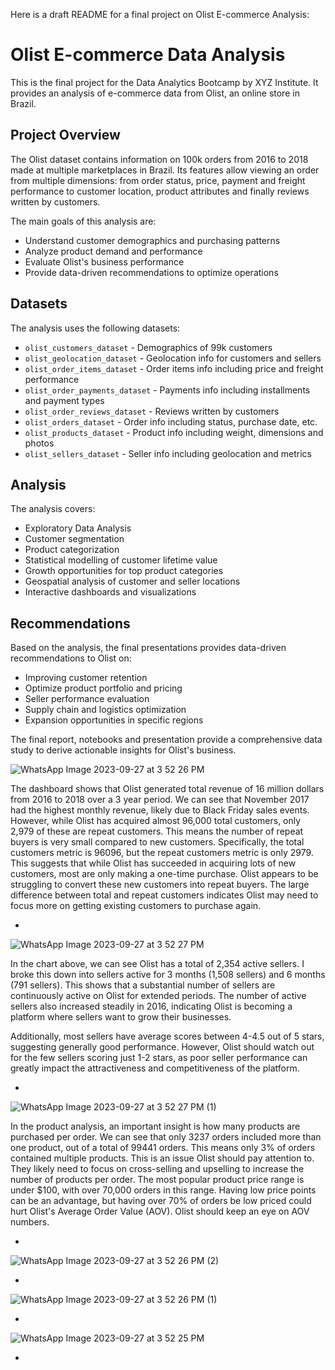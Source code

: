 Here is a draft README for a final project on Olist E-commerce Analysis:

# Olist E-commerce Data Analysis

This is the final project for the Data Analytics Bootcamp by XYZ Institute. It provides an analysis of e-commerce data from Olist, an online store in Brazil.

## Project Overview

The Olist dataset contains information on 100k orders from 2016 to 2018 made at multiple marketplaces in Brazil. Its features allow viewing an order from multiple dimensions: from order status, price, payment and freight performance to customer location, product attributes and finally reviews written by customers. 

The main goals of this analysis are:

- Understand customer demographics and purchasing patterns
- Analyze product demand and performance 
- Evaluate Olist's business performance
- Provide data-driven recommendations to optimize operations

## Datasets

The analysis uses the following datasets:

- `olist_customers_dataset` - Demographics of 99k customers 
- `olist_geolocation_dataset` - Geolocation info for customers and sellers
- `olist_order_items_dataset` - Order items info including price and freight performance
- `olist_order_payments_dataset` - Payments info including installments and payment types
- `olist_order_reviews_dataset` - Reviews written by customers 
- `olist_orders_dataset` - Order info including status, purchase date, etc.
- `olist_products_dataset` - Product info including weight, dimensions and photos
- `olist_sellers_dataset` - Seller info including geolocation and metrics

## Analysis

The analysis covers:

- Exploratory Data Analysis
- Customer segmentation
- Product categorization 
- Statistical modelling of customer lifetime value
- Growth opportunities for top product categories
- Geospatial analysis of customer and seller locations
- Interactive dashboards and visualizations

## Recommendations

Based on the analysis, the final presentations provides data-driven recommendations to Olist on:

- Improving customer retention
- Optimize product portfolio and pricing
- Seller performance evaluation
- Supply chain and logistics optimization
- Expansion opportunities in specific regions

The final report, notebooks and presentation provide a comprehensive data study to derive actionable insights for Olist's business.


![WhatsApp Image 2023-09-27 at 3 52 26 PM](https://github.com/DerrickLAM94/Olist-analysis/assets/140989898/caf00f0c-5eea-414a-bfdf-ff2ea0f53e3d)

The dashboard shows that Olist generated total revenue of 16 million dollars from 2016 to 2018 over a 3 year period. We can see that November 2017 had the highest monthly revenue, likely due to Black Friday sales events. However, while Olist has acquired almost 96,000 total customers, only 2,979 of these are repeat customers. This means the number of repeat buyers is very small compared to new customers. Specifically, the total customers metric is 96096, but the repeat customers metric is only 2979. This suggests that while Olist has succeeded in acquiring lots of new customers, most are only making a one-time purchase. Olist appears to be struggling to convert these new customers into repeat buyers. The large difference between total and repeat customers indicates Olist may need to focus more on getting existing customers to purchase again.

-

![WhatsApp Image 2023-09-27 at 3 52 27 PM](https://github.com/DerrickLAM94/Olist-analysis/assets/140989898/c201647b-0f79-489e-95f7-be15d3720453)

In the chart above, we can see Olist has a total of 2,354 active sellers. I broke this down into sellers active for 3 months (1,508 sellers) and 6 months (791 sellers). This shows that a substantial number of sellers are continuously active on Olist for extended periods. The number of active sellers also increased steadily in 2016, indicating Olist is becoming a platform where sellers want to grow their businesses.

Additionally, most sellers have average scores between 4-4.5 out of 5 stars, suggesting generally good performance. However, Olist should watch out for the few sellers scoring just 1-2 stars, as poor seller performance can greatly impact the attractiveness and competitiveness of the platform.

-

![WhatsApp Image 2023-09-27 at 3 52 27 PM (1)](https://github.com/DerrickLAM94/Olist-analysis/assets/140989898/becb36f6-3c11-4e25-af33-62c9fe55cc0d)

In the product analysis, an important insight is how many products are purchased per order. We can see that only 3237 orders included more than one product, out of a total of 99441 orders. This means only 3% of orders contained multiple products.
This is an issue Olist should pay attention to. They likely need to focus on cross-selling and upselling to increase the number of products per order.
The most popular product price range is under $100, with over 70,000 orders in this range. Having low price points can be an advantage, but having over 70% of orders be low priced could hurt Olist's Average Order Value (AOV). Olist should keep an eye on AOV numbers.

-

![WhatsApp Image 2023-09-27 at 3 52 26 PM (2)](https://github.com/DerrickLAM94/Olist-analysis/assets/140989898/dc78dfcf-9274-4601-8cb6-7f69ba3beede)



-

![WhatsApp Image 2023-09-27 at 3 52 26 PM (1)](https://github.com/DerrickLAM94/Olist-analysis/assets/140989898/efb121a1-cd70-4ef6-8ab1-d85a23e668ed)

-

![WhatsApp Image 2023-09-27 at 3 52 25 PM](https://github.com/DerrickLAM94/Olist-analysis/assets/140989898/98e43d44-5693-43ba-82f9-22ad32ef8af7)

-


